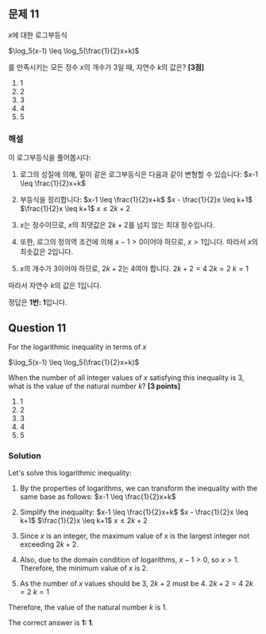 

## 문제 11
$x$에 대한 로그부등식

$\log_5(x-1) \leq \log_5(\frac{1}{2}x+k)$

를 만족시키는 모든 정수 $x$의 개수가 3일 때, 자연수 $k$의 값은? **[3점]**

1. 1
2. 2
3. 3
4. 4
5. 5

### 해설
이 로그부등식을 풀어봅시다:

1) 로그의 성질에 의해, 밑이 같은 로그부등식은 다음과 같이 변형할 수 있습니다:
   $x-1 \leq \frac{1}{2}x+k$

2) 부등식을 정리합니다:
   $x-1 \leq \frac{1}{2}x+k$
   $x - \frac{1}{2}x \leq k+1$
   $\frac{1}{2}x \leq k+1$
   $x \leq 2k+2$

3) $x$는 정수이므로, $x$의 최댓값은 $2k+2$를 넘지 않는 최대 정수입니다.

4) 또한, 로그의 정의역 조건에 의해 $x-1 > 0$이어야 하므로, $x > 1$입니다.
   따라서 $x$의 최솟값은 2입니다.

5) $x$의 개수가 3이어야 하므로, $2k+2$는 4여야 합니다.
   $2k+2 = 4$
   $2k = 2$
   $k = 1$

따라서 자연수 $k$의 값은 1입니다.

정답은 **1번: 1**입니다.

## Question 11
For the logarithmic inequality in terms of $x$

$\log_5(x-1) \leq \log_5(\frac{1}{2}x+k)$

When the number of all integer values of $x$ satisfying this inequality is 3, what is the value of the natural number $k$? **[3 points]**

1. 1
2. 2
3. 3
4. 4
5. 5

### Solution
Let's solve this logarithmic inequality:

1) By the properties of logarithms, we can transform the inequality with the same base as follows:
   $x-1 \leq \frac{1}{2}x+k$

2) Simplify the inequality:
   $x-1 \leq \frac{1}{2}x+k$
   $x - \frac{1}{2}x \leq k+1$
   $\frac{1}{2}x \leq k+1$
   $x \leq 2k+2$

3) Since $x$ is an integer, the maximum value of $x$ is the largest integer not exceeding $2k+2$.

4) Also, due to the domain condition of logarithms, $x-1 > 0$, so $x > 1$.
   Therefore, the minimum value of $x$ is 2.

5) As the number of $x$ values should be 3, $2k+2$ must be 4.
   $2k+2 = 4$
   $2k = 2$
   $k = 1$

Therefore, the value of the natural number $k$ is 1.

The correct answer is **1: 1**.
